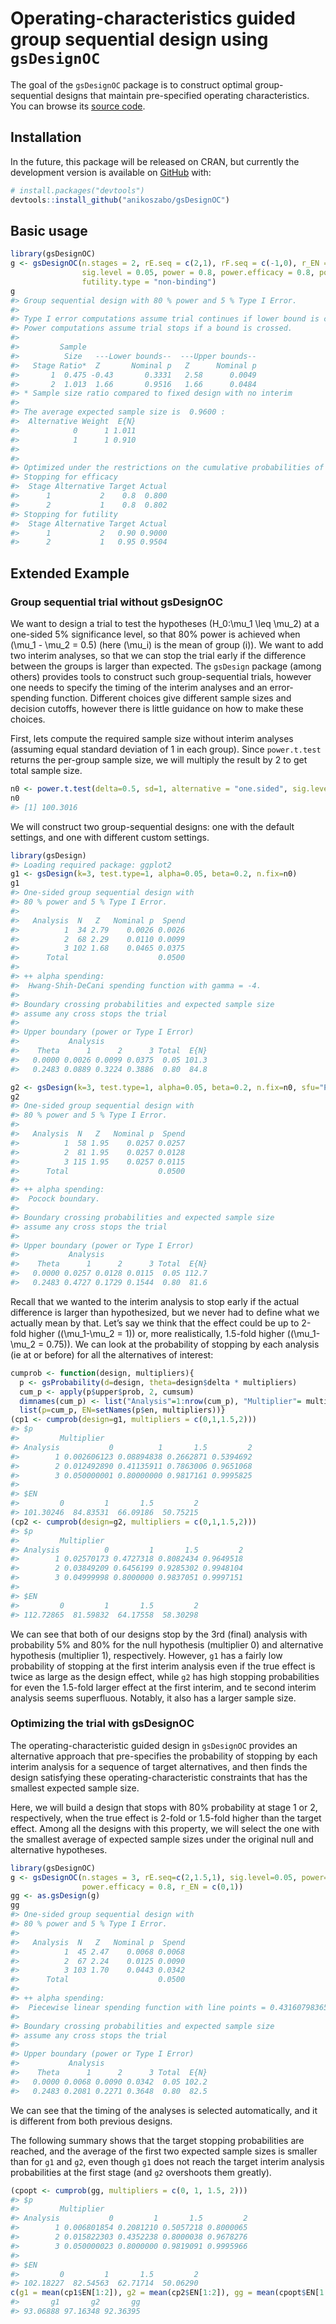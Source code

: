 
<!-- README.md is generated from README.Rmd. Please edit that file -->

# Operating-characteristics guided group sequential design using `gsDesignOC`

<!-- badges: start -->

<!-- badges: end -->

The goal of the `gsDesignOC` package is to construct optimal
group-sequential designs that maintain pre-specified operating
characteristics. You can browse its [source
code](https://github.com/anikoszabo/gsDesignOC).

## Installation

In the future, this package will be released on CRAN, but currently the
development version is available on [GitHub](https://github.com/) with:

``` r
# install.packages("devtools")
devtools::install_github("anikoszabo/gsDesignOC")
```

## Basic usage

``` r
library(gsDesignOC)
g <- gsDesignOC(n.stages = 2, rE.seq = c(2,1), rF.seq = c(-1,0), r_EN = c(0, 1),
                sig.level = 0.05, power = 0.8, power.efficacy = 0.8, power.futility = 0.9,
                futility.type = "non-binding")
g
#> Group sequential design with 80 % power and 5 % Type I Error.
#> 
#> Type I error computations assume trial continues if lower bound is crossed.
#> Power computations assume trial stops if a bound is crossed.
#> 
#>         Sample
#>          Size   ---Lower bounds--  ---Upper bounds--
#>   Stage Ratio*  Z       Nominal p   Z      Nominal p
#>       1  0.475 -0.43       0.3331   2.58      0.0049
#>       2  1.013  1.66       0.9516   1.66      0.0484
#> * Sample size ratio compared to fixed design with no interim
#> 
#> The average expected sample size is  0.9600 :
#>  Alternative Weight  E{N}
#>            0      1 1.011
#>            1      1 0.910
#> 
#> 
#> Optimized under the restrictions on the cumulative probabilities of stopping at or before each stage:
#> Stopping for efficacy
#>  Stage Alternative Target Actual
#>      1           2    0.8  0.800
#>      2           1    0.8  0.802
#> Stopping for futility
#>  Stage Alternative Target Actual
#>      1           2   0.90 0.9000
#>      2           1   0.95 0.9504
```

## Extended Example

### Group sequential trial without gsDesignOC

We want to design a trial to test the hypotheses
\(H_0:\mu_1 \leq \mu_2\) at a one-sided 5% significance level, so that
80% power is achieved when \(\mu_1 - \mu_2 = 0.5\) (here \(\mu_i\) is
the mean of group \(i\)). We want to add two interim analyses, so that
we can stop the trial early if the difference between the groups is
larger than expected. The `gsDesign` package (among others) provides
tools to construct such group-sequential trials, however one needs to
specify the timing of the interim analyses and an error-spending
function. Different choices give different sample sizes and decision
cutoffs, however there is little guidance on how to make these choices.

First, lets compute the required sample size without interim analyses
(assuming equal standard deviation of 1 in each group). Since
`power.t.test` returns the per-group sample size, we will multiply the
result by 2 to get total sample size.

``` r
n0 <- power.t.test(delta=0.5, sd=1, alternative = "one.sided", sig.level=0.05, power=0.8)$n * 2
n0
#> [1] 100.3016
```

We will construct two group-sequential designs: one with the default
settings, and one with different custom settings.

``` r
library(gsDesign)
#> Loading required package: ggplot2
g1 <- gsDesign(k=3, test.type=1, alpha=0.05, beta=0.2, n.fix=n0)
g1
#> One-sided group sequential design with
#> 80 % power and 5 % Type I Error.
#>               
#>   Analysis  N   Z   Nominal p  Spend
#>          1  34 2.79    0.0026 0.0026
#>          2  68 2.29    0.0110 0.0099
#>          3 102 1.68    0.0465 0.0375
#>      Total                    0.0500 
#> 
#> ++ alpha spending:
#>  Hwang-Shih-DeCani spending function with gamma = -4.
#> 
#> Boundary crossing probabilities and expected sample size
#> assume any cross stops the trial
#> 
#> Upper boundary (power or Type I Error)
#>           Analysis
#>    Theta      1      2      3 Total  E{N}
#>   0.0000 0.0026 0.0099 0.0375  0.05 101.3
#>   0.2483 0.0889 0.3224 0.3886  0.80  84.8
```

``` r
g2 <- gsDesign(k=3, test.type=1, alpha=0.05, beta=0.2, n.fix=n0, sfu="Pocock", timing=c(0.5, 0.7))
g2
#> One-sided group sequential design with
#> 80 % power and 5 % Type I Error.
#>               
#>   Analysis  N   Z   Nominal p  Spend
#>          1  58 1.95    0.0257 0.0257
#>          2  81 1.95    0.0257 0.0128
#>          3 115 1.95    0.0257 0.0115
#>      Total                    0.0500 
#> 
#> ++ alpha spending:
#>  Pocock boundary.
#> 
#> Boundary crossing probabilities and expected sample size
#> assume any cross stops the trial
#> 
#> Upper boundary (power or Type I Error)
#>           Analysis
#>    Theta      1      2      3 Total  E{N}
#>   0.0000 0.0257 0.0128 0.0115  0.05 112.7
#>   0.2483 0.4727 0.1729 0.1544  0.80  81.6
```

Recall that we wanted to the interim analysis to stop early if the
actual difference is larger than hypothesized, but we never had to
define what we actually mean by that. Let’s say we think that the effect
could be up to 2-fold higher (\(\mu_1-\mu_2 = 1\)) or, more
realistically, 1.5-fold higher (\(\mu_1-\mu_2 = 0.75\)). We can look at
the probability of stopping by each analysis (ie at or before) for all
the alternatives of interest:

``` r
cumprob <- function(design, multipliers){
  p <- gsProbability(d=design, theta=design$delta * multipliers)
  cum_p <- apply(p$upper$prob, 2, cumsum)
  dimnames(cum_p) <- list("Analysis"=1:nrow(cum_p), "Multiplier"= multipliers)
  list(p=cum_p, EN=setNames(p$en, multipliers))}
(cp1 <- cumprob(design=g1, multipliers = c(0,1,1.5,2)))
#> $p
#>         Multiplier
#> Analysis           0          1       1.5         2
#>        1 0.002606123 0.08894838 0.2662871 0.5394692
#>        2 0.012492890 0.41135911 0.7863006 0.9651068
#>        3 0.050000001 0.80000000 0.9817161 0.9995825
#> 
#> $EN
#>         0         1       1.5         2 
#> 101.30246  84.83531  66.09186  50.75215
(cp2 <- cumprob(design=g2, multipliers = c(0,1,1.5,2)))
#> $p
#>         Multiplier
#> Analysis          0         1       1.5         2
#>        1 0.02570173 0.4727318 0.8082434 0.9649518
#>        2 0.03849209 0.6456199 0.9285302 0.9948104
#>        3 0.04999998 0.8000000 0.9837051 0.9997151
#> 
#> $EN
#>         0         1       1.5         2 
#> 112.72865  81.59832  64.17558  58.30298
```

We can see that both of our designs stop by the 3rd (final) analysis
with probability 5% and 80% for the null hypothesis (multiplier 0) and
alternative hypothesis (multiplier 1), respectively. However, `g1` has a
fairly low probability of stopping at the first interim analysis even if
the true effect is twice as large as the design effect, while `g2` has
high stopping probabilities for even the 1.5-fold larger effect at the
first interim, and te second interim analysis seems superfluous.
Notably, it also has a larger sample size.

### Optimizing the trial with gsDesignOC

The operating-characteristic guided design in `gsDesignOC` provides an
alternative approach that pre-specifies the probability of stopping by
each interim analysis for a sequence of target alternatives, and then
finds the design satisfying these operating-characteristic constraints
that has the smallest expected sample size.

Here, we will build a design that stops with 80% probability at stage 1
or 2, respectively, when the true effect is 2-fold or 1.5-fold higher
than the target effect. Among all the designs with this property, we
will select the one with the smallest average of expected sample sizes
under the original null and alternative hypotheses.

``` r
library(gsDesignOC)
g <- gsDesignOC(n.stages = 3, rE.seq=c(2,1.5,1), sig.level=0.05, power=0.8, n.fix=n0,
                power.efficacy = 0.8, r_EN = c(0,1))
gg <- as.gsDesign(g)
gg
#> One-sided group sequential design with
#> 80 % power and 5 % Type I Error.
#>               
#>   Analysis  N   Z   Nominal p  Spend
#>          1  45 2.47    0.0068 0.0068
#>          2  67 2.24    0.0125 0.0090
#>          3 103 1.70    0.0443 0.0342
#>      Total                    0.0500 
#> 
#> ++ alpha spending:
#>  Piecewise linear spending function with line points = 0.431607983655741 0.649699912404647 1 0.136037087582927 0.316445695166114 1.
#> 
#> Boundary crossing probabilities and expected sample size
#> assume any cross stops the trial
#> 
#> Upper boundary (power or Type I Error)
#>           Analysis
#>    Theta      1      2      3 Total  E{N}
#>   0.0000 0.0068 0.0090 0.0342  0.05 102.2
#>   0.2483 0.2081 0.2271 0.3648  0.80  82.5
```

We can see that the timing of the analyses is selected automatically,
and it is different from both previous designs.

The following summary shows that the target stopping probabilities are
reached, and the average of the first two expected sample sizes is
smaller than for `g1` and `g2`, even though `g1` does not reach the
target interim analysis probabilities at the first stage (and `g2`
overshoots them greatly).

``` r
(cpopt <- cumprob(gg, multipliers = c(0, 1, 1.5, 2)))
#> $p
#>         Multiplier
#> Analysis           0         1       1.5         2
#>        1 0.006801854 0.2081210 0.5057218 0.8000065
#>        2 0.015822303 0.4352238 0.8000038 0.9678276
#>        3 0.050000023 0.8000000 0.9819091 0.9995966
#> 
#> $EN
#>         0         1       1.5         2 
#> 102.18227  82.54563  62.71714  50.06290
c(g1 = mean(cp1$EN[1:2]), g2 = mean(cp2$EN[1:2]), gg = mean(cpopt$EN[1:2]))
#>       g1       g2       gg 
#> 93.06888 97.16348 92.36395
```

